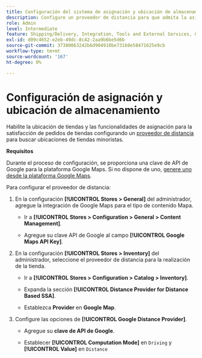 ```yaml
---
title: Configuración del sistema de asignación y ubicación de almacenamiento
description: Configure un proveedor de distancia para que admita la asignación de ubicación de tienda en la interfaz de usuario de la tienda. Las soluciones Store Fulfillment requieren un proveedor a distancia que habilite la búsqueda en tiendas minoristas y otras capacidades de asignación y programación para el flujo de trabajo de entrega de extremo a extremo.
role: Admin
level: Intermediate
feature: Shipping/Delivery, Integration, Tools and External Services, Configuration
exl-id: d09c4652-e2eb-49dc-8c42-2aa9b6be5d6b
source-git-commit: 37380063242b6d904910be731b8e58471625e9cb
workflow-type: tm+mt
source-wordcount: '167'
ht-degree: 0%

---
```


# Configuración de asignación y ubicación de almacenamiento

Habilite la ubicación de tiendas y las funcionalidades de asignación para la satisfacción de pedidos de tiendas configurando un [proveedor de distancia](https://experienceleague.adobe.com/en/docs/commerce-admin/inventory/configuration/distance-priority-algorithm) para buscar ubicaciones de tiendas minoristas.

**Requisitos**

Durante el proceso de configuración, se proporciona una clave de API de Google para la plataforma Google Maps. Si no dispone de uno, [genere uno desde la plataforma Google Maps](https://experienceleague.adobe.com/en/docs/commerce-admin/inventory/configuration/distance-priority-algorithm#configure-google-maps).

Para configurar el proveedor de distancia:

1. En la configuración **[!UICONTROL Stores > General]** del administrador, agregue la integración de Google Maps para el tipo de contenido Mapa.

   - Ir a **[!UICONTROL Stores > Configuration  > General > Content Management]**.

   - Agregue su clave API de Google al campo **[!UICONTROL Google Maps API Key]**.

1. En la configuración **[!UICONTROL Stores > Inventory]** del administrador, seleccione el proveedor de distancia para la realización de la tienda.

   - Ir a **[!UICONTROL Stores > Configuration > Catalog > Inventory]**.

   - Expanda la sección **[!UICONTROL Distance Provider for Distance Based SSA]**.

   - Establezca **Provider** en **Google Map**.

1. Configure las opciones de **[!UICONTROL Google Distance Provider]**.

   - Agregue su **clave de API de Google**.

   - Establecer **[!UICONTROL Computation Mode]** en `Driving` y **[!UICONTROL Value]** en `Distance`
